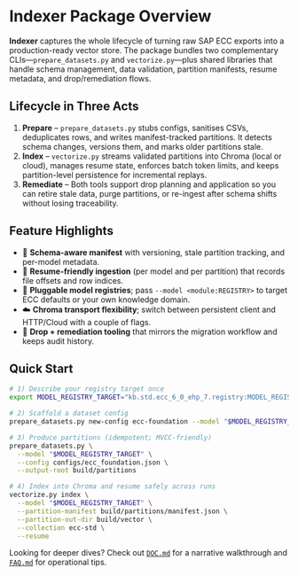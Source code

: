 # Indexer Package Overview

**Indexer** captures the whole lifecycle of turning raw SAP ECC exports into a production-ready vector store. The package bundles two complementary CLIs—`prepare_datasets.py` and `vectorize.py`—plus shared libraries that handle schema management, data validation, partition manifests, resume metadata, and drop/remediation flows.

## Lifecycle in Three Acts

1. **Prepare** – `prepare_datasets.py` stubs configs, sanitises CSVs, deduplicates rows, and writes manifest-tracked partitions. It detects schema changes, versions them, and marks older partitions stale.
2. **Index** – `vectorize.py` streams validated partitions into Chroma (local or cloud), manages resume state, enforces batch token limits, and keeps partition-level persistence for incremental replays.
3. **Remediate** – Both tools support drop planning and application so you can retire stale data, purge partitions, or re-ingest after schema shifts without losing traceability.

## Feature Highlights

- 🔄 **Schema-aware manifest** with versioning, stale partition tracking, and per-model metadata.
- 🧠 **Resume-friendly ingestion** (per model and per partition) that records file offsets and row indices.
- 🧩 **Pluggable model registries**; pass `--model <module:REGISTRY>` to target ECC defaults or your own knowledge domain.
- ☁️ **Chroma transport flexibility**; switch between persistent client and HTTP/Cloud with a couple of flags.
- 🧹 **Drop + remediation tooling** that mirrors the migration workflow and keeps audit history.

## Quick Start

```bash
# 1) Describe your registry target once
export MODEL_REGISTRY_TARGET="kb.std.ecc_6_0_ehp_7.registry:MODEL_REGISTRY"

# 2) Scaffold a dataset config
prepare_datasets.py new-config ecc-foundation --model "$MODEL_REGISTRY_TARGET"

# 3) Produce partitions (idempotent; MVCC-friendly)
prepare_datasets.py \
  --model "$MODEL_REGISTRY_TARGET" \
  --config configs/ecc_foundation.json \
  --output-root build/partitions

# 4) Index into Chroma and resume safely across runs
vectorize.py index \
  --model "$MODEL_REGISTRY_TARGET" \
  --partition-manifest build/partitions/manifest.json \
  --partition-out-dir build/vector \
  --collection ecc-std \
  --resume
```

Looking for deeper dives? Check out [`DOC.md`](DOC.md) for a narrative walkthrough and [`FAQ.md`](FAQ.md) for operational tips.
